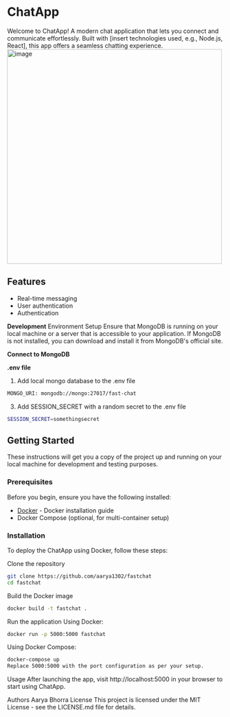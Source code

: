 # ChatApp 

Welcome to ChatApp! A modern chat application that lets you connect and communicate effortlessly. Built with [insert technologies used, e.g., Node.js, React], this app offers a seamless chatting experience.
<br>
<img width="500" alt="image" src="https://github.com/aarya1302/fastChat/assets/15513166/8850e9b4-0f0c-46c1-b3ed-952079c1d067">
<br>
## Features

- Real-time messaging
- User authentication
- Authentication

**Development**
Environment Setup
Ensure that MongoDB is running on your local machine or a server that is accessible to your application. If MongoDB is not installed, you can download and install it from MongoDB's official site.

**Connect to MongoDB**

**.env file**

1. Add local mongo database to the .env file
```bash
MONGO_URI: mongodb://mongo:27017/fast-chat
```
3. Add SESSION_SECRET with a random secret to the .env file
```bash
SESSION_SECRET=somethingsecret
```



## Getting Started

These instructions will get you a copy of the project up and running on your local machine for development and testing purposes.

### Prerequisites

Before you begin, ensure you have the following installed:
- [Docker](https://docs.docker.com/get-docker/) - Docker installation guide
- Docker Compose (optional, for multi-container setup)

### Installation

To deploy the ChatApp using Docker, follow these steps:

Clone the repository
   ```bash
  git clone https://github.com/aarya1302/fastchat
  cd fastchat
```
Build the Docker image
  ```bash
  docker build -t fastchat .

```
Run the application
Using Docker:
```bash
docker run -p 5000:5000 fastchat
```
Using Docker Compose:
```bash
docker-compose up
Replace 5000:5000 with the port configuration as per your setup.
```
Usage
After launching the app, visit http://localhost:5000 in your browser to start using ChatApp.


Authors
Aarya Bhorra 
License
This project is licensed under the MIT License - see the LICENSE.md file for details.
